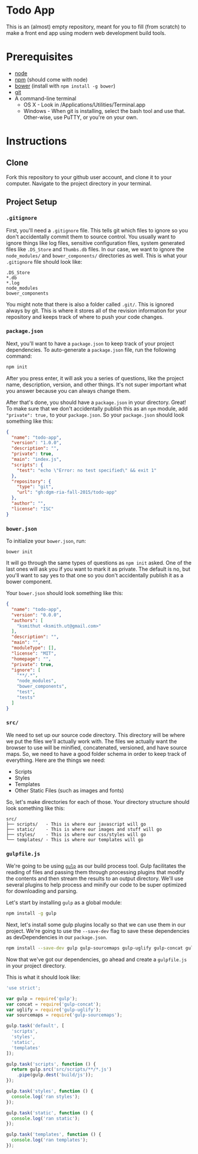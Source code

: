 # Todo App

This is an (almost) empty repository, meant for you to fill (from scratch) to
make a front end app using modern web development build tools.

# Prerequisites

* [node](https://nodejs.org/en/)
* [npm](https://www.npmjs.com/) (should come with node)
* [bower](http://bower.io/) (install with `npm install -g bower`)
* [git](http://git-scm.com/)
* A command-line terminal
  * OS X - Look in /Applications/Utilities/Terminal.app
  * Windows - When git is installing, select the bash tool and use that.
    Other-wise, use PuTTY, or you're on your own.

# Instructions

## Clone

Fork this repository to your github user account, and clone it to your computer.
Navigate to the project directory in your terminal.

## Project Setup

### `.gitignore`

First, you'll need a `.gitignore` file. This tells git which files to ignore
so you don't accidentally commit them to source control. You usually want to
ignore things like log files, sensitive configuration files, system generated
files like `.DS_Store` and `Thumbs.db` files. In our case, we want to ignore the
`node_modules/` and `bower_components/` directories as well. This is what your
`.gitignore` file should look like:

```
.DS_Store
*.db
*.log
node_modules
bower_components
```

You might note that there is also a folder called `.git/`. This is ignored
always by git. This is where it stores all of the revision information for your
repository and keeps track of where to push your code changes.

### `package.json`

Next, you'll want to have a `package.json` to keep track of your project
dependencies. To auto-generate a `package.json` file, run the following command:

```sh
npm init
```

After you press enter, it will ask you a series of questions, like the project
name, description, version, and other things. It's not super important what you
answer because you can always change them.

After that's done, you should have a `package.json` in your directory. Great!
To make sure that we don't accidentally publish this as an `npm` module, add
`"private": true,` to your `package.json`. So your `package.json` should look
something like this:

```json
{
  "name": "todo-app",
  "version": "1.0.0",
  "description": "",
  "private": true,
  "main": "index.js",
  "scripts": {
    "test": "echo \"Error: no test specified\" && exit 1"
  },
  "repository": {
    "type": "git",
    "url": "gh:dgm-ria-fall-2015/todo-app"
  },
  "author": "",
  "license": "ISC"
}
```

### `bower.json`

To initialize your `bower.json`, run:

```
bower init
```

It will go through the same types of questions as `npm init` asked. One of the
last ones will ask you if you want to mark it as private. The default is no,
but you'll want to say yes to that one so you don't accidentally publish it as
a bower component.

Your `bower.json` should look something like this:

```json
{
  "name": "todo-app",
  "version": "0.0.0",
  "authors": [
    "ksmithut <ksmith.ut@gmail.com>"
  ],
  "description": "",
  "main": "",
  "moduleType": [],
  "license": "MIT",
  "homepage": "",
  "private": true,
  "ignore": [
    "**/.*",
    "node_modules",
    "bower_components",
    "test",
    "tests"
  ]
}
```

### `src/`

We need to set up our source code directory. This directory will be where we put
the files we'll actually work with. The files we actually want the browser to
use will be minified, concatenated, versioned, and have source maps. So, we need
to have a good folder schema in order to keep track of everything. Here are the
things we need:

* Scripts
* Styles
* Templates
* Other Static Files (such as images and fonts)

So, let's make directories for each of those. Your directory structure should
look something like this:

```
src/
├── scripts/   - This is where our javascript will go
├── static/    - This is where our images and stuff will go
├── styles/    - This is where our css/styles will go
└── templates/ - This is where our templates will go
```

### `gulpfile.js`

We're going to be using [`gulp`](http://gulpjs.org/) as our build process tool.
Gulp facilitates the reading of files and passing them through processing
plugins that modify the contents and then stream the results to an output
directory. We'll use several plugins to help process and minify our code to be
super optimized for downloading and parsing.

Let's start by installing `gulp` as a global module:

```sh
npm install -g gulp
```

Next, let's install some gulp plugins locally so that we can use them in our
project. We're going to use the `--save-dev` flag to save these dependencies as
devDependencies in our `package.json`.

```sh
npm install --save-dev gulp gulp-sourcemaps gulp-uglify gulp-concat gulp-concat
```

Now that we've got our dependencies, go ahead and create a `gulpfile.js` in your
project directory.

This is what it should look like:

```js
'use strict';

var gulp = require('gulp');
var concat = require('gulp-concat');
var uglify = require('gulp-uglify');
var sourcemaps = require('gulp-sourcemaps');

gulp.task('default', [
  'scripts',
  'styles',
  'static',
  'templates'
]);

gulp.task('scripts', function () {
  return gulp.src('src/scripts/**/*.js')
    .pipe(gulp.dest('build/js'));
});

gulp.task('styles', function () {
  console.log('ran styles');
});

gulp.task('static', function () {
  console.log('ran static');
});

gulp.task('templates', function () {
  console.log('ran templates');
});
```

